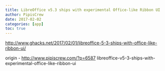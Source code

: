 ```yaml
---
title: LibreOffice v5.3 ships with experimental Office-like Ribbon UI
author: PipisCrew
date: 2017-02-02
categories: [app]
toc: true
---
```


http://www.ghacks.net/2017/02/01/libreoffice-5-3-ships-with-office-like-ribbon-ui/

origin - http://www.pipiscrew.com/?p=6587 libreoffice-v5-3-ships-with-experimental-office-like-ribbon-ui